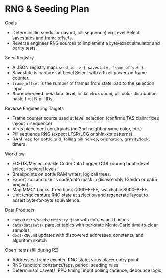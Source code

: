 # RNG & Seeding Plan

Goals
- Deterministic seeds for (layout, pill sequence) via Level Select savestates and frame offsets.
- Reverse engineer RNG sources to implement a byte‑exact simulator and parity tests.

Seed Registry
- A JSON registry maps `seed_id -> { savestate, frame_offset }`.
- Savestate is captured at Level Select with a fixed power‑on frame counter.
- `frame_offset` is the number of frames from state load to the selection input.
- Store per‑seed metadata: level, initial virus count, pill color distribution hash, first N pill IDs.

Reverse Engineering Targets
- Frame counter source used at level selection (confirms TAS claim: fixes layout + sequence)
- Virus placement constraints (no 2nd‑neighbor same color, etc.)
- Pill sequence RNG (expect LFSR/LCG or shift‑xor patterns)
- RAM map for bottle grid, falling pill halves, orientation, gravity/lock, timers

Workflow
- FCEUX/Mesen: enable Code/Data Logger (CDL) during boot→level select→several levels.
- Breakpoints on bottle RAM writes; log call trees.
- Export .cdl and use as code/data mask in disassembly (Ghidra or ca65 project).
- Map MMC1 banks: fixed bank $C000–$FFFF, switchable $8000–$BFFF.
- Unit tests: capture RNG state at selection and regenerate layout to assert byte‑for‑byte equivalence.

Data Products
- `envs/retro/seeds/registry.json` with entries and hashes
- `data/datasets/` parquet tables with per‑state Monte‑Carlo time‑to‑clear samples
- `docs/RNG.md` updates with discovered addresses, constants, and algorithm sketch

Open Items (fill during RE)
- Addresses: frame counter, RNG state, virus placer entry point
- RNG function: constants/taps, period, seeding rules
- Determinism caveats: PPU timing, input polling cadence, debounce logic
